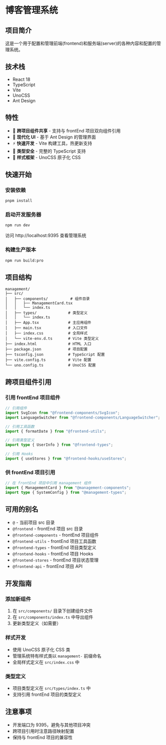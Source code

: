 # 博客管理系统

## 项目简介

这是一个用于配置和管理前端(frontend)和服务端(server)的各种内容和配置的管理系统。

## 技术栈

- React 18
- TypeScript
- Vite
- UnoCSS
- Ant Design

## 特性

- 🔄 **跨项目组件共享** - 支持与 frontEnd 项目双向组件引用
- 🎨 **现代化 UI** - 基于 Ant Design 的管理界面
- ⚡ **快速开发** - Vite 构建工具，热更新支持
- 🎯 **类型安全** - 完整的 TypeScript 支持
- 🎪 **样式框架** - UnoCSS 原子化 CSS

## 快速开始

### 安装依赖

```bash
pnpm install
```

### 启动开发服务器

```bash
npm run dev
```

访问 http://localhost:9395 查看管理系统

### 构建生产版本

```bash
npm run build:pro
```

## 项目结构

```
management/
├── src/
│   ├── components/          # 组件目录
│   │   ├── ManagementCard.tsx
│   │   └── index.ts
│   ├── types/              # 类型定义
│   │   └── index.ts
│   ├── App.tsx             # 主应用组件
│   ├── main.tsx            # 入口文件
│   ├── index.css           # 全局样式
│   └── vite-env.d.ts       # Vite 类型定义
├── index.html              # HTML 入口
├── package.json            # 项目配置
├── tsconfig.json           # TypeScript 配置
├── vite.config.ts          # Vite 配置
└── uno.config.ts           # UnoCSS 配置
```

## 跨项目组件引用

### 引用 frontEnd 项目组件

```typescript
// 引用组件
import SvgIcon from "@frontend-components/SvgIcon";
import LanguageSwitcher from "@frontend-components/LanguageSwitcher";

// 引用工具函数
import { formatDate } from "@frontend-utils";

// 引用类型定义
import type { UserInfo } from "@frontend-types";

// 引用 Hooks
import { useStores } from "@frontend-hooks/useStores";
```

### 供 frontEnd 项目引用

```typescript
// 在 frontEnd 项目中引用 management 组件
import { ManagementCard } from "@management-components";
import type { SystemConfig } from "@management-types";
```

## 可用的别名

- `@` - 当前项目 src 目录
- `@frontend` - frontEnd 项目 src 目录
- `@frontend-components` - frontEnd 项目组件
- `@frontend-utils` - frontEnd 项目工具函数
- `@frontend-types` - frontEnd 项目类型定义
- `@frontend-hooks` - frontEnd 项目 Hooks
- `@frontend-stores` - frontEnd 项目状态管理
- `@frontend-api` - frontEnd 项目 API

## 开发指南

### 添加新组件

1. 在 `src/components/` 目录下创建组件文件
2. 在 `src/components/index.ts` 中导出组件
3. 更新类型定义（如需要）

### 样式开发

- 使用 UnoCSS 原子化 CSS 类
- 管理系统特有样式类以 `management-` 前缀命名
- 全局样式定义在 `src/index.css` 中

### 类型定义

- 项目类型定义在 `src/types/index.ts` 中
- 支持引用 frontEnd 项目的类型定义

## 注意事项

- 开发端口为 9395，避免与其他项目冲突
- 跨项目引用时注意路径映射配置
- 保持与 frontEnd 项目的兼容性
